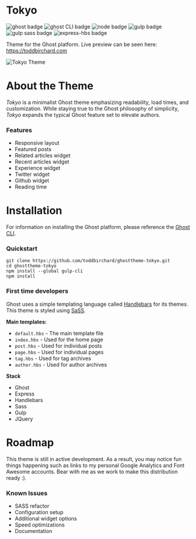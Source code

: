 # Tokyo

![ghost badge](https://img.shields.io/badge/ghost-1.22.0-green.svg?longCache=true&style=flat-square)
![ghost CLI badge](https://img.shields.io/badge/ghost_CLI-1.6.0-green.svg?longCache=true&style=flat-square)
![node badge](https://img.shields.io/badge/node-%3E6.9%20%3C7.*-green.svg?longCache=true&style=flat-square)
![gulp badge](https://img.shields.io/badge/gulp-3.9.1-green.svg?longCache=true&style=flat-square)
![gulp sass badge](https://img.shields.io/badge/gulp_sass-3.1.0-green.svg?longCache=true&style=flat-square)
![express-hbs badge](https://img.shields.io/badge/express_hbs-1.0.4-green.svg?longCache=true&style=flat-square)

Theme for the Ghost platform. Live preview can be seen here: https://toddbirchard.com

![Tokyo Theme](https://miscellaneous.nyc3.digitaloceanspaces.com/tokyogithubreadme.png)

# About the Theme

_Tokyo_ is a minimalist Ghost theme emphasizing readability, load times, and customization. While staying true to the Ghost philosophy of simplicity, _Tokyo_ expands the typical Ghost feature set to elevate authors.

### Features
- Responsive layout
- Featured posts
- Related articles widget
- Recent articles widget
- Experience widget
- Twitter widget
- Github widget
- Reading time

# Installation

For information on installing the Ghost platform, please reference the [Ghost CLI](https://docs.ghost.org/docs/cli-install).

### Quickstart

```
git clone https://github.com/toddbirchard/ghosttheme-tokyo.git
cd ghosttheme-tokyo
npm install --global gulp-cli
npm install
```

### First time developers

Ghost uses a simple templating language called [Handlebars](http://handlebarsjs.com/) for its themes. This theme is styled using [SaSS](https://sass-lang.com/).

**Main templates:**
- `default.hbs` - The main template file
- `index.hbs` - Used for the home page
- `post.hbs` - Used for individual posts
- `page.hbs` - Used for individual pages
- `tag.hbs` - Used for tag archives
- `author.hbs` - Used for author archives

**Stack**
- Ghost
- Express
- Handlebars
- Sass
- Gulp
- JQuery

# Roadmap

This theme is still in active development. As a result, you may notice fun things happening such as links to my personal Google Analytics and Font Awesome accounts. Bear with me as we work to make this distribution ready :).

### Known Issues
- SASS refactor
- Configuration setup
- Additional widget options
- Speed optimizations
- Documentation
